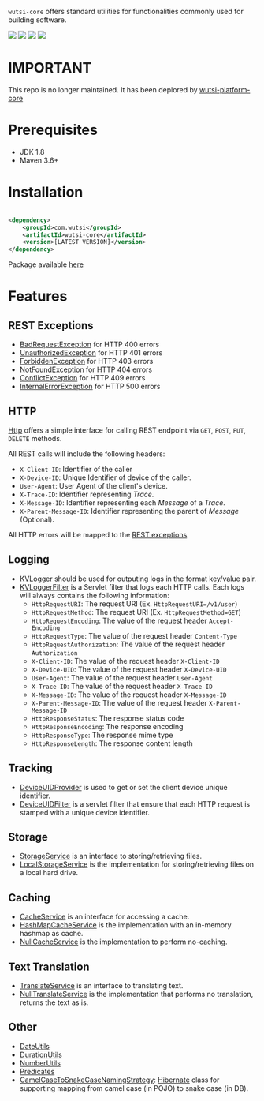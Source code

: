 `wutsi-core` offers standard utilities for functionalities commonly used for building software.

![](https://github.com/wutsi/wutsi-core/workflows/master/badge.svg)
![](https://img.shields.io/badge/jdk-1.8-brightgreen.svg)
![](https://img.shields.io/badge/language-kotlin-blue.svg)
![](https://img.shields.io/badge/maven-3.6+-blue)

# IMPORTANT

This repo is no longer maintained. It has been deplored
by [wutsi-platform-core](https://github.com/wutsi/wutsi-platform-core)

# Prerequisites

- JDK 1.8
- Maven 3.6+

# Installation

```xml

<dependency>
    <groupId>com.wutsi</groupId>
    <artifactId>wutsi-core</artifactId>
    <version>[LATEST VERSION]</version>
</dependency>
```

Package available [here](https://github.com/wutsi/wutsi-core/packages)

# Features

## REST Exceptions

- [BadRequestException](https://github.com/wutsi/wutsi-core/blob/master/src/main/kotlin/com/wutsi/core/exception/BadRequestException.kt)
  for HTTP 400 errors
- [UnauthorizedException](https://github.com/wutsi/wutsi-core/blob/master/src/main/kotlin/com/wutsi/core/exception/UnauthorizedException.kt)
  for HTTP 401 errors
- [ForbiddenException](https://github.com/wutsi/wutsi-core/blob/master/src/main/kotlin/com/wutsi/core/exception/ForbiddenException.kt)
  for HTTP 403 errors
- [NotFoundException](https://github.com/wutsi/wutsi-core/blob/master/src/main/kotlin/com/wutsi/core/exception/NotFoundException.kt)
  for HTTP 404 errors
- [ConflictException](https://github.com/wutsi/wutsi-core/blob/master/src/main/kotlin/com/wutsi/core/exception/ConflictException.kt)
  for HTTP 409 errors
- [InternalErrorException](https://github.com/wutsi/wutsi-core/blob/master/src/main/kotlin/com/wutsi/core/exception/InternalErrorException.kt)
  for HTTP 500 errors

## HTTP

[Http](https://github.com/wutsi/wutsi-core/blob/master/src/main/kotlin/com/wutsi/core/http/Http.kt)
offers a simple interface for calling REST endpoint via `GET`, `POST`, `PUT`, `DELETE` methods.

All REST calls will include the following headers:

- `X-Client-ID`: Identifier of the caller
- `X-Device-ID`: Unique Identifier of device of the caller.
- `User-Agent`: User Agent of the client's device.
- `X-Trace-ID`: Identifier representing *Trace*.
- `X-Message-ID`: Identifier representing each *Message* of a *Trace*.
- `X-Parent-Message-ID`: Identifier representing the parent of *Message* (Optional).

All HTTP errors will be mapped to the [REST exceptions](#wutsi-rest-exceptions).

## Logging

- [KVLogger](https://github.com/wutsi/wutsi-core/blob/master/src/main/kotlin/com/wutsi/core/logging/KVLogger.kt)
  should be used for outputing logs in the format key/value pair.
- [KVLoggerFilter](https://github.com/wutsi/wutsi-core/blob/master/src/main/kotlin/com/wutsi/core/logging/KVLoggerFilter.kt)
  is a Servlet filter that logs each HTTP calls. Each logs will always contains the following information:
    - `HttpRequestURI`: The request URI (Ex. `HttpRequestURI=/v1/user`)
    - `HttpRequestMethod`: The request URI (Ex. `HttpRequestMethod=GET`)
    - `HttpRequestEncoding`: The value of the request header `Accept-Encoding`
    - `HttpRequestType`: The value of the request header `Content-Type`
    - `HttpRequestAuthorization`: The value of the request header `Authorization`
    - `X-Client-ID`: The value of the request header `X-Client-ID`
    - `X-Device-UID`: The value of the request header `X-Device-UID`
    - `User-Agent`: The value of the request header `User-Agent`
    - `X-Trace-ID`: The value of the request header `X-Trace-ID`
    - `X-Message-ID`: The value of the request header `X-Message-ID`
    - `X-Parent-Message-ID`: The value of the request header `X-Parent-Message-ID`
    - `HttpResponseStatus`: The response status code
    - `HttpResponseEncoding`: The response encoding
    - `HttpResponseType`: The response mime type
    - `HttpResponseLength`: The response content length

## Tracking

- [DeviceUIDProvider](https://github.com/wutsi/wutsi-core/blob/master/src/main/kotlin/com/wutsi/core/tracking/DeviceUIDProvider.kt)
  is used to get or set the client device unique identifier.
- [DeviceUIDFilter](https://github.com/wutsi/wutsi-core/blob/master/src/main/kotlin/com/wutsi/core/tracking/DeviceUIDFilter.kt)
  is a servlet filter that ensure that each HTTP request is stamped with a unique device identifier.

## Storage

- [StorageService](https://github.com/wutsi/wutsi-core/blob/master/src/main/kotlin/com/wutsi/core/storage/StorageService.kt)
  is an interface to storing/retrieving files.
- [LocalStorageService](https://github.com/wutsi/wutsi-core/blob/master/src/main/kotlin/com/wutsi/core/storage/StorageService.kt)
  is the implementation for storing/retrieving files on a local hard drive.

## Caching

- [CacheService](https://github.com/wutsi/wutsi-core/blob/master/src/main/kotlin/com/wutsi/core/cache/CacheService.kt)
  is an interface for accessing a cache.
- [HashMapCacheService](https://github.com/wutsi/wutsi-core/blob/master/src/main/kotlin/com/wutsi/core/cache/HashMapCacheService.kt)
  is the implementation with an in-memory hashmap as cache.
- [NullCacheService](https://github.com/wutsi/wutsi-core/blob/master/src/main/kotlin/com/wutsi/core/cache/NullCacheService.kt)
  is the implementation to perform no-caching.

## Text Translation

- [TranslateService](https://github.com/wutsi/wutsi-core/blob/master/src/main/kotlin/com/wutsi/core/translate/TranslateService.kt)
  is an interface to translating text.
- [NullTranslateService](https://github.com/wutsi/wutsi-core/blob/master/src/main/kotlin/com/wutsi/core/translate/NullTranslateService.kt)
  is the implementation that performs no translation, returns the text as is.

## Other

- [DateUtils](https://github.com/wutsi/wutsi-core/blob/master/src/main/kotlin/com/wutsi/core/util/DateUtils.kt)
- [DurationUtils](https://github.com/wutsi/wutsi-core/blob/master/src/main/kotlin/com/wutsi/core/util/DurationUtils.kt)
- [NumberUtils](https://github.com/wutsi/wutsi-core/blob/master/src/main/kotlin/com/wutsi/core/util/NumberUtils.kt)
- [Predicates](https://github.com/wutsi/wutsi-core/blob/master/src/main/kotlin/com/wutsi/core/util/Predicates.kt)
- [CamelCaseToSnakeCaseNamingStrategy](https://github.com/wutsi/wutsi-core/blob/master/src/main/kotlin/com/wutsi/core/hibernate/CamelCaseToSnakeCaseNamingStrategy.kt):
  [Hibernate](https://hibernate.org/) class for supporting mapping from camel case (in POJO) to snake case (in DB).
